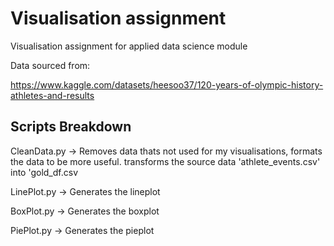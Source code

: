 # Visualisation assignment
Visualisation assignment for applied data science module

Data sourced from: 

https://www.kaggle.com/datasets/heesoo37/120-years-of-olympic-history-athletes-and-results

## Scripts Breakdown

CleanData.py -> Removes data thats not used for my visualisations, formats the data to be more useful. transforms the source data 'athlete_events.csv' into 'gold_df.csv

LinePlot.py -> Generates the lineplot

BoxPlot.py -> Generates the boxplot

PiePlot.py -> Generates the pieplot
